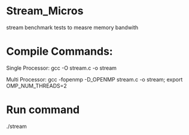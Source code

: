 # Stream_Micros
stream benchmark tests to measre memory bandwith 

# Compile Commands:
Single Processor:
gcc -O stream.c -o stream

Multi Processor:
gcc -fopenmp -D_OPENMP stream.c -o stream;
export OMP_NUM_THREADS=2

# Run command
./stream

